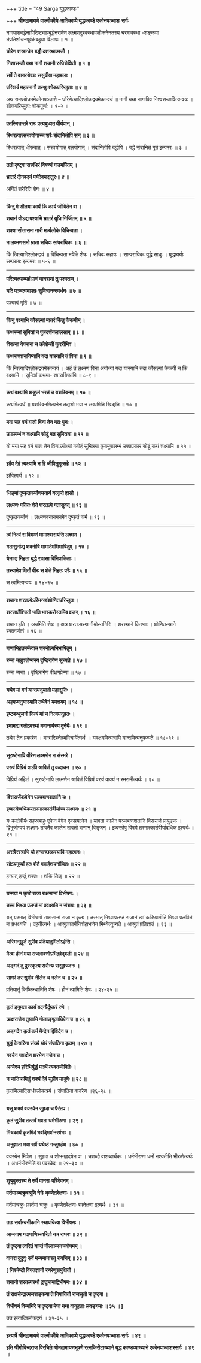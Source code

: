 +++
title = "49 Sarga युद्धकाण्डः"

+++
**श्रीमद्रामायणे वाल्मीकीये आदिकाव्ये युद्धकाण्डे एकोनपञ्चाशः सर्गः**

नागपाशबद्धेनापिदिष्ट्याप्रबुद्धेनरामेण लक्ष्मणदुरवस्थावलोकनेनतस्य चरमावस्था -शङ्कया तंप्रतिशोचनपूर्वकंबहुधा विलापः ॥ १ ॥

**घोरेण शरबन्धेन बद्धौ दशरथात्मजौ ।**

**निश्वसन्तौ यथा नागौ शयानौ रुधिरोक्षितौ ॥ १ ॥**

**सर्वे ते वानरश्रेष्ठाः ससुग्रीवा महाबलाः ।**

**परिवार्य महात्मानौ तस्थुः शोकपरिप्लुताः ॥ २ ॥**

अथ रामप्रबोधनमेकोनपञ्चाशे – घोरेणेत्यादिश्लोकद्वयमेकान्वयं ॥ नागौ यथा नागाविव निश्वसन्तावित्यन्वयः । शोकपरिप्लुताः शोकपूर्णाः ॥ १-२ ॥

****

**एतस्मिन्नन्तरे रामः प्रत्यबुध्यत वीर्यवान् ।**

**स्थिरत्वात्सत्त्वयोगाच्च शरैः संदानितोपि सन् ॥ ३ ॥**

स्थिरत्वात् धीरत्वात् । सत्त्वयोगात् बलयोगात् । संदानितोपि बद्धोपि । बद्धे संदानितं मूतं इत्यमरः ॥ ३ ॥

****

**ततो दृष्ट्वा सरुधिरं विषण्णं गाढमर्पितम् ।**

**भ्रातरं दीनवदनं पर्यदेवयदातुरः॥ ४ ॥**

अर्पितं शरैरिति शेषः ॥ ४ ॥

****

**किंनु मे सीतया कार्यं किं कार्य जीवितेन वा ।**

**शयानं योऽद्य पश्यामि भ्रातरं युधि निर्जितम् ॥ ५ ॥**

**शक्या सीतासमा नारी मर्त्यलोके विचिन्वता ।**

**न लक्ष्मणसमो भ्राता सचिवः सांपरायिकः ॥ ६ ॥**

किं त्वित्यादिश्लोकद्वयं ॥ विचिन्वता मयेति शेषः । सचिवः सहायः । साम्परायिकः युद्धे साधुः । युद्धाययोः सम्परायः इत्यमरः ॥ ५-६ ॥

****

**परित्यक्ष्याम्यहं प्राणं वानराणां तु पश्यताम् ।**

**यदि पञ्चत्वमापन्नः सुमित्रानन्दवर्धनः ॥ ७ ॥**

पञ्चत्वं मृतिं ॥ ७ ॥

****

**किंनु वक्ष्याभि कौसल्यां मातरं किंतु कैकयीम् ।**

**कथमम्बां सुमित्रां च पुत्रदर्शनलालसाम् ॥ ८ ॥**

**विवत्सां वेपमानां च क्रोशेन्तीं कुररीमिव ।**

**कथमाश्वासयिष्यामि यदा यास्यामि तं विना ॥ ९ ॥**

किं न्वित्यादिश्लोकद्वयमेकान्वयं । अहं तं लक्ष्मणं विना अयोध्यां यदा यास्यामि तदा कौसल्यां कैकयीं च किं वक्ष्यामि । सुमित्रां कथमा- श्वासयिष्यामि ॥ ८-९ ॥

****

**कथं वक्ष्यामि शत्रुघ्नं भरतं च यशस्विनम् ॥ १० ॥**

कथमित्यर्धं ॥ यशस्विनमित्यनेन तद्यशो मया न लब्धमिति खिद्यति ॥ १० ॥

****

**मया सह वनं यातो बिना तेन गतः पुनः ।**

**उपालम्भं न शक्ष्यामि सोढुं बत सुमित्रया ॥ ११ ॥**

यो मया सह वनं यातः तेन विनाऽयोध्यां गतोहं सुमित्रया कृतमुपालम्भं उक्तप्रकारं सोढुं कथं शक्ष्यामि ॥ ११ ॥

****

**इहैव देहं त्यक्ष्यामि न हि जीवितुमुत्सहे ॥ १२ ॥**

इहैवेत्यर्थं ॥ १२ ॥

****

**धिङ्मां दुष्कृतकर्माणमनार्यं यत्कृते ह्यसौ ।**

**लक्ष्मणः पतितः शेते शरतल्पे गतासुवत् ॥ १३ ॥**

दुष्कृतकर्माणं । लक्ष्मणवनानयनमेव दुष्कृतं कर्म ॥ १३ ॥

****

**त्वं नित्यं स विषण्णं मामाश्वासयसि लक्ष्मण ।**

**गतासुर्नाद्य शक्नोषि मामार्तमभिभाषितुम् ॥ १४ ॥**

**येनाद्य निहता युद्धे राक्षसा विनिपातिताः ।**

**तस्यामेव क्षितौ वीरः स शेते निहतः परैः ॥ १५ ॥**

स त्वमित्यन्वयः ॥ १४-१५ ॥

****

**शयानः शरतल्पेऽस्मिन्स्वंशोणितपरिप्लुतः ।**

**शरजालैश्चितो भाति भास्करोस्तमिव व्रजन् ॥ १६ ॥**

शयान इति । अयमिति शेषः । अत्र शरतल्पस्थानीयोस्तगिरिः । शरस्थाने किरणाः । शोणितस्थाने रक्तवर्णत्वं ॥ १६ ॥

****

**बाणाभिहतमर्मत्वान्न शक्नोत्यभिभाषितुम् ।**

**रुजा चाब्रुवतोप्यस्य दृष्टिरागेण सूच्यते ॥ १७ ॥**

रुजा व्यथा । दृष्टिरागेण वीक्षणप्रेम्णा ॥ १७ ॥

****

**यथैव मां वनं यान्तमनुयातो महाद्युतिः ।**

**अहमप्यनुयास्यामि तथैवैनं यमक्षयम् ॥ १८ ॥**

**इष्टबन्धुजनो नित्यं मां च नित्यमनुव्रतः ।**

**इमामद्य गतोऽवस्थां ममानार्यस्य दुर्नयैः ॥ १९ ॥**

तथैव तेन प्रकारेण । मात्रादिस्नेहमविचार्येत्यर्थः । यमक्षयमित्यत्रापि यान्तमित्यनुषज्यते ॥ १८-१९ ॥

****

**सुरुष्टेनापि वीरेण लक्ष्मणेन न संस्मरे ।**

**परुषं विप्रियं वाऽपि श्रावितं तु कदाचन ॥ २० ॥**

विप्रियं अहितं । सुरुष्टेनापि लक्ष्मणेन श्रावितं विप्रियं परुषं वाक्यं न स्मरामीत्यर्थः ॥ २० ॥

****

**विससर्जेकवेगेन पञ्चबाणशतानि यः ।**

**इष्वस्त्रेष्वधिकस्तस्मात्कार्तवीर्याच्च लक्ष्मणः ॥ २१ ॥**

यः कार्तवीर्यः सहस्रबाहुः एकेन वेगेन एकप्रयत्नेन । यावता कालेन पञ्चबाणशतानि विससर्ज प्रायुङ्क । द्विभुजोप्ययं लक्ष्मणः तावतैव कालेन तावतो बाणान् विसृजन् । इष्वस्त्रेषु विषये तस्मात्कार्तवीर्यादधिक इत्यर्थः ॥ २१ ॥

****

**अस्त्रैरस्त्राणि यो हन्याच्छक्रस्यापि महात्मनः ।**

**सोऽयमुर्व्यां हतः शेते महार्हशयनोचितः ॥ २२ ॥**

हन्यात् हन्तुं शक्तः । शकि लिङ् ॥ २२ ॥

****

**यन्मया न कृतो राजा राक्षसानां विभीषणः ।**

**तच्च मिथ्या प्रलप्तं मां प्रवक्ष्यति न संशयः ॥ २३ ॥**

यत् यस्मात् विभीषणो राक्षासानां राजा न कृतः । तस्मात् मिथ्याप्रलप्तं राजानं त्वां करिष्यामीति मिथ्या प्रलपितं मां प्रधक्ष्यति । दहतीत्यर्थः । आश्रुतकार्यनिर्वाहाभावेन मिथ्येत्युच्यते । आश्रुतं प्रतिज्ञातं ॥ २३ ॥

****

**अस्मिन्मुहूर्ते सुग्रीव प्रतियातुमितोऽर्हसि ।**

**मैत्वा हीनं मया राजन्रावणोऽभिद्रवेद्बली ॥ २४ ॥**

**अङ्गदं तु पुरस्कृत्य ससैन्यः ससुहृज्जनः ।**

**सागरं तर सुग्रीव नीलेन च नलेन च ॥ २५ ॥**

प्रतियातुं किष्किन्धामिति शेषः । हीनं त्वामिति शेषः ॥ २४-२५ ॥

****

**कृतं हनुमता कार्यं यदन्यैर्दुष्करं रणे ।**

**ऋक्षराजेन तुष्यामि गोलाङ्गूलाधिपेन च ॥ २६ ॥**

**अङ्गदेन कृतं कर्म मैन्देन द्विविदेन च ।**

**युद्धं केसरिणा संख्ये घोरं संपातिना कृतम् ॥ २७ ॥**

**गवयेन गवाक्षेण शरभेण गजेन च ।**

**अन्यैश्च हरिभिर्युद्धं मदर्थे त्यक्तजीवितैः ।**

**न चातिक्रमितुं शक्यं दैवं सुग्रीव मानुषैः ॥ २८ ॥**

कृतमित्यादिसार्धश्लोकत्रयं ॥ संपातिना वानरेण ॥२६-२८ ॥

****

**यत्तु शक्यं वयस्येन सुहृदा च पैरंतप ।**

**कृतं सुग्रीव तत्सर्वं भवता धर्मभीरुणा ॥ २९ ॥**

**मित्रकार्यं कृतमिदं भवद्भिर्वानरर्षभाः ।**

**अनुज्ञाता मया सर्वे यथेष्टं गन्तुमर्हथ ॥ ३० ॥**

वयस्येन मित्रेण । सुहृदा च शोभनहृदयेन वा । चशब्दो वाशब्दार्थकः । धर्मभीरुणा धर्मो नश्यतीति भीरुणेत्यर्थः । अधर्मभीरुणेति वा पदच्छेदः ॥ २९–३० ॥

****

**शुश्रुवुस्तस्य ते सर्वे वानराः परिदेवनम् ।**

**वर्तयाञ्चक्रुरश्रूणि नेत्रैः कृष्णेतरेक्षणाः ॥ ३१ ॥**

वर्तयांचक्रुः प्रवर्तयां चक्रुः । कृष्णेतरेक्षणाः रक्तेक्षणा इत्यर्थः ॥ ३१ ॥

****

**ततः सर्वाण्यनीकानि स्थापयित्वा विभीषणः ।**

**आजगाम गदापाणिस्त्वरितो यत्र राघवः ॥ ३२ ॥**

**तं दृष्ट्वा त्वरितं यान्तं नीलाञ्जनचयोपमम् ।**

**वानरा दुद्रुवुः सर्वे मन्यमानास्तु रावणिम् ॥ ३३ ॥**

**\[ निश्चेष्टौ विगतज्ञानौ रणरेणुसमुक्षितौ ।**

**शयानौ शरतल्पस्थौ द्रष्टुमायाद्विभीषणः ॥ ३४ ॥**

**तं राक्षसेन्द्रात्मजशङ्कया ते निपातितौ राजसुतौ च दृष्ट्वा ।**

**विभीषणं विव्यथिरे च दृष्ट्वा मेघा यथा वायुहताः लवङ्गमाः ॥ ३५ ॥ \]**

तत इत्यादिश्लोकद्वयं ॥ ३२-३५ ॥

****

**इत्यार्षे श्रीमद्रामायणे वाल्मीकीये आदिकाव्ये युद्धकाण्डे एकोनपञ्चाशः सर्गः ॥ ४९ ॥**

**इति श्रीगोविन्दराज विरचिते श्रीमद्रामायणभूषणे रत्नकिरीटाख्याने युद्ध काण्डव्याख्याने एकोनपञ्चाशस्सर्गः ॥ ४९ ॥**
